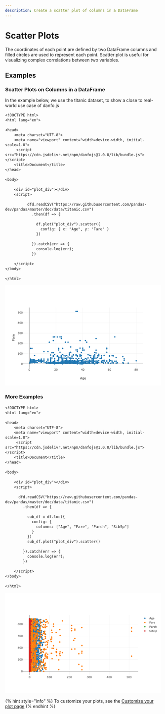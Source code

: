 ```yaml
---
description: Create a scatter plot of columns in a DataFrame
---
```


# Scatter Plots

The coordinates of each point are defined by two DataFrame columns and filled circles are used to represent each point. Scatter plot is useful for visualizing complex correlations between two variables.

## Examples

### Scatter Plots on Columns in a DataFrame

In the example below, we use the titanic dataset, to show a close to real-world use case of danfo.js

```markup
<!DOCTYPE html>
<html lang="en">

<head>
    <meta charset="UTF-8">
    <meta name="viewport" content="width=device-width, initial-scale=1.0">
     <script src="https://cdn.jsdelivr.net/npm/danfojs@1.0.0/lib/bundle.js"></script>
    <title>Document</title>
</head>

<body>

    <div id="plot_div"></div>
    <script>

          dfd.readCSV("https://raw.githubusercontent.com/pandas-dev/pandas/master/doc/data/titanic.csv")
            .then(df => {
      
              df.plot("plot_div").scatter({
                config: { x: "Age", y: "Fare" }
              })
      
            }).catch(err => {
              console.log(err);
            })

    </script>
</body>

</html>
```

![](<../../.gitbook/assets/newplot-8- (1) (1).png>)

### More Examples

```markup
<!DOCTYPE html>
<html lang="en">

<head>
    <meta charset="UTF-8">
    <meta name="viewport" content="width=device-width, initial-scale=1.0">
     <script src="https://cdn.jsdelivr.net/npm/danfojs@1.0.0/lib/bundle.js"></script>
    <title>Document</title>
</head>

<body>

    <div id="plot_div"></div>
    <script>

      dfd.readCSV("https://raw.githubusercontent.com/pandas-dev/pandas/master/doc/data/titanic.csv")
        .then(df => {
  
          sub_df = df.loc({
            config: {
              columns: ["Age", "Fare", "Parch", "SibSp"]
            }
          })
          sub_df.plot("plot_div").scatter()
  
        }).catch(err => {
          console.log(err);
        })

    </script>
</body>

</html>
```

![](<../../.gitbook/assets/newplot (19).png>)

{% hint style="info" %}
To customize your plots, see the [Customize your plot page](configuring-your-plots.md)
{% endhint %}
